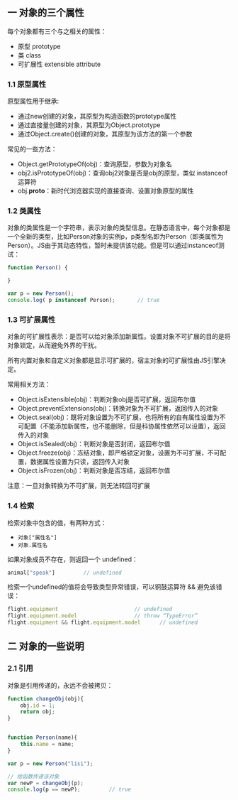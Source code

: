 ## 一 对象的三个属性

每个对象都有三个与之相关的属性：
- 原型 prototype
- 类 class
- 可扩展性 extensible attribute

###  1.1 原型属性

原型属性用于继承:
- 通过new创建的对象，其原型为构造函数的prototype属性
- 通过直接量创建的对象，其原型为Object.prototype
- 通过Object.create()创建的对象，其原型为该方法的第一个参数

常见的一些方法：
- Object.getPrototypeOf(obj)：查询原型，参数为对象名
- obj2.isPrototypeOf(obj)：查询obj2对象是否是obj的原型，类似 instanceof运算符
- obj.__proto__：新时代浏览器实现的直接查询、设置对象原型的属性

###  1.2 类属性

对象的类属性是一个字符串，表示对象的类型信息。在静态语言中，每个对象都是一个全新的类型，比如Person对象的实例p，p类型名即为Person（即类属性为Person）。JS由于其动态特性，暂时未提供该功能。但是可以通过instanceof测试：  
```js
function Person() {

}

var p = new Person();
console.log( p instanceof Person);       // true
```

###  1.3 可扩展属性

对象的可扩展性表示：是否可以给对象添加新属性。设置对象不可扩展的目的是将对象锁定，从而避免外界的干扰。 

所有内置对象和自定义对象都是显示可扩展的，宿主对象的可扩展性由JS引擎决定。   

常用相关方法：
- Object.isExtensible(obj)：判断对象obj是否可扩展，返回布尔值
- Object.preventExtensions(obj)：转换对象为不可扩展，返回传入的对象
- Object.seal(obj)：既将对象设置为不可扩展，也将所有的自有属性设置为不可配置（不能添加新属性，也不能删除，但是科协属性依然可以设置），返回传入的对象
- Object.isSealed(obj)：判断对象是否封闭，返回布尔值
- Object.freeze(obj)：冻结对象，即严格锁定对象，设置为不可扩展，不可配置，数据属性设置为只读，返回传入对象
- Object.isFrozen(obj)：判断对象是否冻结，返回布尔值

注意：一旦对象转换为不可扩展，则无法转回可扩展

### 1.4 检索

检索对象中包含的值，有两种方式：
- `对象["属性名"]`
- `对象.属性名`

如果对象成员不存在，则返回一个 undefined：
```js
animal["speak"]         // undefined
```

检索一个undefined的值将会导致类型异常错误，可以铜鼓运算符 && 避免该错误：
```js
flight.equipment                        // undefined
flight.equipment.model                  // throw “TypeError”
flight.equipment && flight.equipment.model      // undefined
```

## 二 对象的一些说明

### 2.1 引用

对象是引用传递的，永远不会被拷贝：
```js
function changeObj(obj){
    obj.id = 1;
    return obj;
}


function Person(name){
    this.name = name;
}

var p = new Person("lisi");

// 给函数传递该对象
var newP = changeObj(p);
console.log(p == newP);         // true

```

